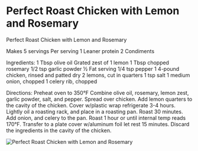# Perfect Roast Chicken with Lemon and Rosemary

Perfect Roast Chicken with Lemon and Rosemary

Makes 5 servings
Per serving
1 Leaner protein
2 Condiments

Ingredients:
1 Tbsp olive oil
Grated zest of 1 lemon
1 Tbsp chopped rosemary
1/2 tsp garlic powder
½ Fat serving
1/4 tsp pepper
1 4-pound chicken, rinsed and patted dry
2 lemons, cut in quarters
1 tsp salt
1 medium onion, chopped
1 celery rib, chopped

Directions:
Preheat oven to 350°F
Combine olive oil, rosemary, lemon zest, garlic powder, salt, and pepper. Spread over chicken. Add lemon quarters to the cavity of the chicken.
Cover w/plastic wrap refrigerate 3-4 hours. Lightly oil a roasting rack, and place in a roasting pan.
Roast 30 minutes. Add onion, and celery to the pan. Roast 1 hour or until internal temp reads 170°F.
Transfer to a plate cover w/aluminum foil let rest 15 minutes. Discard the ingredients in the cavity of the chicken.

![Perfect Roast Chicken with Lemon and Rosemary](/images/Perfect%20Roast%20Chicken%20with%20Lemon%20and%20Rosemary.png)

